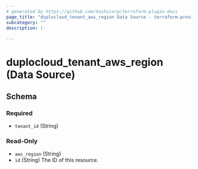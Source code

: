 ```yaml
---
# generated by https://github.com/hashicorp/terraform-plugin-docs
page_title: "duplocloud_tenant_aws_region Data Source - terraform-provider-duplocloud"
subcategory: ""
description: |-
  
---
```


# duplocloud_tenant_aws_region (Data Source)





<!-- schema generated by tfplugindocs -->
## Schema

### Required

- `tenant_id` (String)

### Read-Only

- `aws_region` (String)
- `id` (String) The ID of this resource.
